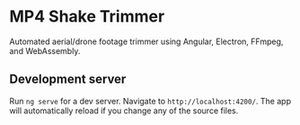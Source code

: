 # MP4 Shake Trimmer

Automated aerial/drone footage trimmer using Angular, Electron, FFmpeg, and WebAssembly.

## Development server

Run `ng serve` for a dev server. Navigate to `http://localhost:4200/`. The app will automatically reload if you change any of the source files.
